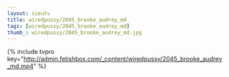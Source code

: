 ```yaml
--- 
layout: sieutv
title: wiredpussy/2045_brooke_audrey_md
tags: [wiredpussy/2045_brooke_audrey_md]
thumb_: wiredpussy/2045_brooke_audrey_md.jpg
---
```

{% include tvpro key="http://admin.fetishbox.com/_content/wiredpussy/2045_brooke_audrey_md.mp4" %} 
